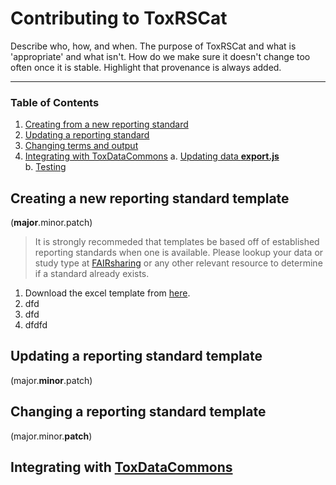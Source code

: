 # Contributing to ToxRSCat
Describe who, how, and when. The purpose of ToxRSCat and what is 'appropriate' and what isn't. How do we make sure it doesn't change too often once it is stable. Highlight that provenance is always added.

---
### Table of Contents
1. [Creating from a new reporting standard](#newRS)<br>
2. [Updating a reporting standard](#updateRS)<br>
3. [Changing terms and output](#changeRS)<br>
4. [Integrating with ToxDataCommons](#TDC)
	a. [Updating data **export.js**](#familiorize)<br>
	b. [Testing](#starting)<br>
	
 <a id="newRS"></a>
## Creating a new reporting standard template 
(**major**.minor.patch)

> It is strongly recommeded that templates be based off of established reporting standards when one is available. Please lookup your data or study type at [FAIRsharing](fairsharing.org) or any other relevant resource to determine if a standard already exists. 

1. Download the excel template from [here](https://github.com/naultran/ToxRSCat/blob/main/script/LinkML_template.xlsx). 
2. dfd
3. dfd
4. dfdfd



 <a id="updateRS"></a>
## Updating a reporting standard template 
(major.**minor**.patch)

 <a id="changeRS"></a>
## Changing a reporting standard template
(major.minor.**patch**)


 <a id="TDC"></a>
 ## Integrating with [ToxDataCommons](fairtox.com)
